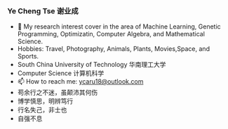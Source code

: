### Ye Cheng Tse 谢业成

- 🔭 My research interest cover in the area of Machine Learning, Genetic Programming, Optimizatin, Computer Algebra, and Mathematical Science.
- Hobbies: Travel, Photography, Animals, Plants, Movies,Space, and Sports.
- South China University of Technology 华南理工大学
- Computer Science 计算机科学
- 📫 How to reach me: ycaru18@outlook.com
- 苟余行之不迷，虽颠沛其何伤
- 博学慎思，明辨笃行
- 行名失己，非士也
- 自强不息
  
  

